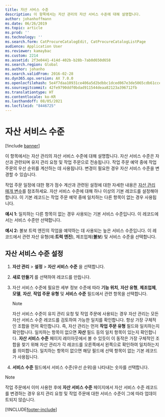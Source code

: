 ```yaml
---
title: 자산 서비스 수준
description: 이 항목에서는 자산 관리의 자산 서비스 수준에 대해 설명합니다.
author: johanhoffmann
ms.date: 06/26/2019
ms.topic: article
ms.prod: ''
ms.technology: ''
ms.search.form: CatProcureCatalogEdit, CatProcureCatalogListPage
audience: Application User
ms.reviewer: kamaybac
ms.custom: 2214
ms.assetid: 2f3e0441-414d-402b-b28b-7ab0d650d658
ms.search.region: Global
ms.author: johanho
ms.search.validFrom: 2016-02-28
ms.dyn365.ops.version: AX 7.0.0
ms.openlocfilehash: 5e4f7daa10931ce406a5d2bdbbc1dced067e3de5065cdb61cce369d617709d67
ms.sourcegitcommit: 42fe9790ddf0bdad911544deaa82123a396712fb
ms.translationtype: HT
ms.contentlocale: ko-KR
ms.lasthandoff: 08/05/2021
ms.locfileid: "8446725"
---
```

# <a name="asset-service-levels"></a>자산 서비스 수준

[!include [banner](../../includes/banner.md)]

 

이 항목에서는 자산 관리의 자산 서비스 수준에 대해 설명합니다. 자산 서비스 수준은 자산과 관련되며 유지 관리 요청 및 작업 주문으로 전송됩니다. 작업 주문 예약 중에 작업 주문의 우선 순위를 계산하는 데 사용됩니다. 변경이 필요한 경우 자산 서비스 수준을 변경할 수 있습니다.

작업 주문 일정에 대한 평가 점수 계산과 관련된 설정에 대한 자세한 내용은 [자산 관리 매개 변수](../setup-for-objects/enterprise-asset-management-parameters.md)를 참조하세요. 자산 서비스 수준에 대해 하나 이상의 기본 레코드를 설정해야 합니다. 이 기본 레코드는 작업 주문 예약 중에 일치하는 다른 항목이 없는 경우 사용됩니다.

**예시 1:** 일치하는 다른 항목이 없는 경우 사용되는 기본 서비스 수준입니다. 이 레코드에서는 서비스 수준만 선택합니다.

**예시 2:** 볼보 트럭 엔진의 작업을 예약하는 데 사용되는 높은 서비스 수준입니다. 이 레코드에서 관련 자산 유형(예:**트럭 엔진**), 제조업체(**볼보**) 및 서비스 수준을 선택합니다.

## <a name="set-up-asset-service-levels"></a>자산 서비스 수준 설정

1. **자산 관리** \> **설정** \> **자산 서비스 수준** 을 선택합니다.
2. **새로 만들기** 를 선택하여 레코드를 만듭니다.
3. 자산 서비스 수준에 필요한 세부 정보 수준에 따라 **기능 위치**, **자산 유형**, **제조업체**, **모델**, **자산**, **작업 주문 유형** 및 **서비스 수준** 필드에서 관련 항목을 선택합니다.

    > [!NOTE]
    > 자산 서비스 수준이 유지 관리 요청 및 작업 주문에 사용되는 경우 자산 관리는 모든 자산 서비스 수준 레코드를 검토하여 가능한 일치를 확인합니다. 항상 가장 구체적인 조합을 먼저 확인합니다. 즉, 자산 관리는 먼저 **작업 주문 유형** 필드와 일치하는지 확인합니다. 일치하는 항목이 없으면 **자산** 필드 등의 일치 항목이 있는지 확인합니다. **자산 서비스 수준** 페이지 레이아웃에서 볼 수 있듯이 이 동작은 가장 구체적인 조합을 찾기 위해 자산 관리가 각 레코드를 오른쪽에서 왼쪽으로 확인하여 일치하는지를 의미합니다. 일치하는 항목이 없으면 해당 필드에 선택 항목이 없는 기본 레코드가 사용됩니다.

4. **서비스 수준** 필드에서 서비스 수준(우선 순위)을 나타내는 숫자를 선택합니다.


> [!NOTE]
> 작업 주문에서 이미 사용한 후에 **자산 서비스 수준** 페이지에서 자산 서비스 수준 레코드를 변경하는 경우 유지 관리 요청 및 작업 주문에 대한 서비스 수준이 그에 따라 업데이트되지 않습니다.


[!INCLUDE[footer-include](../../../includes/footer-banner.md)]